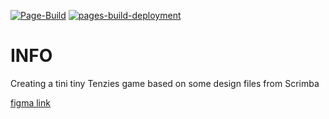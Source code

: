 [![Page-Build](https://github.com/LarsGKodehode/tenzies/actions/workflows/node.js.yml/badge.svg)](https://github.com/LarsGKodehode/tenzies/actions/workflows/node.js.yml)
[![pages-build-deployment](https://github.com/LarsGKodehode/tenzies/actions/workflows/pages/pages-build-deployment/badge.svg)](https://github.com/LarsGKodehode/tenzies/actions/workflows/pages/pages-build-deployment)

# INFO
Creating a tini tiny Tenzies game based on some design files from Scrimba

[figma link](https://www.figma.com/file/br7h1vhyILxYbUGJOedEa6/Tenzies-(Copy)?node-id=0%3A1)